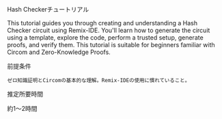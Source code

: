Hash Checkerチュートリアル

This tutorial guides you through creating and understanding a Hash Checker circuit using Remix-IDE. You'll learn how to generate the circuit using a template, explore the code, perform a trusted setup, generate proofs, and verify them. This tutorial is suitable for beginners familiar with Circom and Zero-Knowledge Proofs.

前提条件

```
ゼロ知識証明とCircomの基本的な理解。Remix-IDEの使用に慣れていること。
```

推定所要時間

約1～2時間
